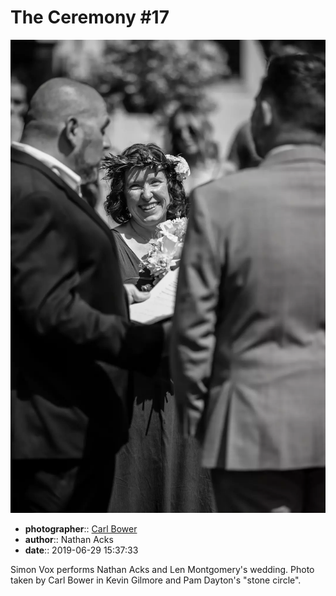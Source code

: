 # The Ceremony \#17

![Simon Vox performs Nathan Acks and Len Montgomery's wedding](assets/2019-06-29-set-1-the-ceremony-17.webp)

* **photographer**:: [Carl Bower](https://carlbowerphotos.com)
* **author**:: Nathan Acks
* **date**:: 2019-06-29 15:37:33

Simon Vox performs Nathan Acks and Len Montgomery's wedding. Photo taken by Carl Bower in Kevin Gilmore and Pam Dayton's "stone circle".
